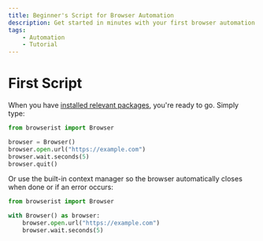 ```yaml
---
title: Beginner's Script for Browser Automation
description: Get started in minutes with your first browser automation script in Python using Browserist. Includes code examples and step-by-step instructions.
tags:
    - Automation
    - Tutorial
---
```


# First Script
When you have [installed relevant packages](installation.md), you're ready to go. Simply type:

```python linenums="1"
from browserist import Browser

browser = Browser()
browser.open.url("https://example.com")
browser.wait.seconds(5)
browser.quit()
```

Or use the built-in context manager so the browser automatically closes when done or if an error occurs:

```python linenums="1"
from browserist import Browser

with Browser() as browser:
    browser.open.url("https://example.com")
    browser.wait.seconds(5)
```
